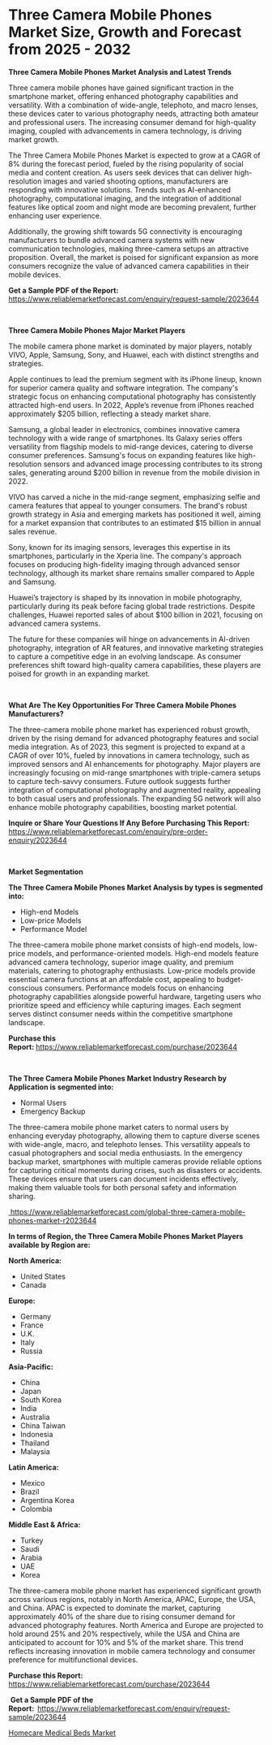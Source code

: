 <p><h1>Three Camera Mobile Phones Market Size, Growth and Forecast from 2025 - 2032</h1></p><p><strong>Three Camera Mobile Phones Market Analysis and Latest Trends</strong></p>
<p><p>Three camera mobile phones have gained significant traction in the smartphone market, offering enhanced photography capabilities and versatility. With a combination of wide-angle, telephoto, and macro lenses, these devices cater to various photography needs, attracting both amateur and professional users. The increasing consumer demand for high-quality imaging, coupled with advancements in camera technology, is driving market growth. </p><p>The Three Camera Mobile Phones Market is expected to grow at a CAGR of 8% during the forecast period, fueled by the rising popularity of social media and content creation. As users seek devices that can deliver high-resolution images and varied shooting options, manufacturers are responding with innovative solutions. Trends such as AI-enhanced photography, computational imaging, and the integration of additional features like optical zoom and night mode are becoming prevalent, further enhancing user experience. </p><p>Additionally, the growing shift towards 5G connectivity is encouraging manufacturers to bundle advanced camera systems with new communication technologies, making three-camera setups an attractive proposition. Overall, the market is poised for significant expansion as more consumers recognize the value of advanced camera capabilities in their mobile devices.</p></p>
<p><strong>Get a Sample PDF of the Report:&nbsp;</strong> <a href="https://www.reliablemarketforecast.com/enquiry/request-sample/2023644?utm_campaign=2479&utm_medium=2&utm_source=Github&utm_content=ia&utm_term=29032025&utm_id=three-camera-mobile-phones">https://www.reliablemarketforecast.com/enquiry/request-sample/2023644</a></p>
<p>&nbsp;</p>
<p><strong>Three Camera Mobile Phones Major Market Players</strong></p>
<p><p>The mobile camera phone market is dominated by major players, notably VIVO, Apple, Samsung, Sony, and Huawei, each with distinct strengths and strategies.</p><p>Apple continues to lead the premium segment with its iPhone lineup, known for superior camera quality and software integration. The company's strategic focus on enhancing computational photography has consistently attracted high-end users. In 2022, Apple’s revenue from iPhones reached approximately $205 billion, reflecting a steady market share.</p><p>Samsung, a global leader in electronics, combines innovative camera technology with a wide range of smartphones. Its Galaxy series offers versatility from flagship models to mid-range devices, catering to diverse consumer preferences. Samsung's focus on expanding features like high-resolution sensors and advanced image processing contributes to its strong sales, generating around $200 billion in revenue from the mobile division in 2022.</p><p>VIVO has carved a niche in the mid-range segment, emphasizing selfie and camera features that appeal to younger consumers. The brand's robust growth strategy in Asia and emerging markets has positioned it well, aiming for a market expansion that contributes to an estimated $15 billion in annual sales revenue.</p><p>Sony, known for its imaging sensors, leverages this expertise in its smartphones, particularly in the Xperia line. The company's approach focuses on producing high-fidelity imaging through advanced sensor technology, although its market share remains smaller compared to Apple and Samsung.</p><p>Huawei’s trajectory is shaped by its innovation in mobile photography, particularly during its peak before facing global trade restrictions. Despite challenges, Huawei reported sales of about $100 billion in 2021, focusing on advanced camera systems.</p><p>The future for these companies will hinge on advancements in AI-driven photography, integration of AR features, and innovative marketing strategies to capture a competitive edge in an evolving landscape. As consumer preferences shift toward high-quality camera capabilities, these players are poised for growth in an expanding market.</p></p>
<p>&nbsp;</p>
<p><strong>What Are The Key Opportunities For Three Camera Mobile Phones Manufacturers?</strong></p>
<p><p>The three-camera mobile phone market has experienced robust growth, driven by the rising demand for advanced photography features and social media integration. As of 2023, this segment is projected to expand at a CAGR of over 10%, fueled by innovations in camera technology, such as improved sensors and AI enhancements for photography. Major players are increasingly focusing on mid-range smartphones with triple-camera setups to capture tech-savvy consumers. Future outlook suggests further integration of computational photography and augmented reality, appealing to both casual users and professionals. The expanding 5G network will also enhance mobile photography capabilities, boosting market potential.</p></p>
<p><strong>Inquire or Share Your Questions If Any Before Purchasing This Report:</strong> <a href="https://www.reliablemarketforecast.com/enquiry/pre-order-enquiry/2023644?utm_campaign=2479&utm_medium=2&utm_source=Github&utm_content=ia&utm_term=29032025&utm_id=three-camera-mobile-phones">https://www.reliablemarketforecast.com/enquiry/pre-order-enquiry/2023644</a></p>
<p>&nbsp;</p>
<p><strong>Market Segmentation</strong></p>
<p><strong>The Three Camera Mobile Phones Market Analysis by types is segmented into:</strong></p>
<p><ul><li>High-end Models</li><li>Low-price Models</li><li>Performance Model</li></ul></p>
<p><p>The three-camera mobile phone market consists of high-end models, low-price models, and performance-oriented models. High-end models feature advanced camera technology, superior image quality, and premium materials, catering to photography enthusiasts. Low-price models provide essential camera functions at an affordable cost, appealing to budget-conscious consumers. Performance models focus on enhancing photography capabilities alongside powerful hardware, targeting users who prioritize speed and efficiency while capturing images. Each segment serves distinct consumer needs within the competitive smartphone landscape.</p></p>
<p><strong>Purchase this Report:&nbsp;</strong><a href="https://www.reliablemarketforecast.com/purchase/2023644?utm_campaign=2479&utm_medium=2&utm_source=Github&utm_content=ia&utm_term=29032025&utm_id=three-camera-mobile-phones">https://www.reliablemarketforecast.com/purchase/2023644</a></p>
<p>&nbsp;</p>
<p><strong>The Three Camera Mobile Phones Market Industry Research by Application is segmented into:</strong></p>
<p><ul><li>Normal Users</li><li>Emergency Backup</li></ul></p>
<p><p>The three-camera mobile phone market caters to normal users by enhancing everyday photography, allowing them to capture diverse scenes with wide-angle, macro, and telephoto lenses. This versatility appeals to casual photographers and social media enthusiasts. In the emergency backup market, smartphones with multiple cameras provide reliable options for capturing critical moments during crises, such as disasters or accidents. These devices ensure that users can document incidents effectively, making them valuable tools for both personal safety and information sharing.</p></p>
<p><a href="https://www.reliablemarketforecast.com/global-three-camera-mobile-phones-market-r2023644?utm_campaign=2479&utm_medium=2&utm_source=Github&utm_content=ia&utm_term=29032025&utm_id=three-camera-mobile-phones">&nbsp;https://www.reliablemarketforecast.com/global-three-camera-mobile-phones-market-r2023644</a></p>
<p><strong>In terms of Region, the Three Camera Mobile Phones Market Players available by Region are:</strong></p>
<p>
    <p> <strong> North America: </strong>
        <ul>
            <li>United States</li>
            <li>Canada</li>
        </ul>
        </p> 
    <p> <strong> Europe: </strong>
        <ul>
            <li>Germany</li>
            <li>France</li>
            <li>U.K.</li>
            <li>Italy</li>
            <li>Russia</li>
        </ul>
        </p> 
    <p> <strong> Asia-Pacific: </strong>
        <ul>
            <li>China</li>
            <li>Japan</li>
            <li>South Korea</li>
            <li>India</li>
            <li>Australia</li>
            <li>China Taiwan</li>
            <li>Indonesia</li>
            <li>Thailand</li>
            <li>Malaysia</li>
        </ul>
        </p> 
    <p> <strong> Latin America: </strong>
        <ul>
            <li>Mexico</li>
            <li>Brazil</li>
            <li>Argentina Korea</li>
            <li>Colombia</li>
        </ul>
        </p> 
    <p> <strong> Middle East & Africa: </strong>
        <ul>
            <li>Turkey</li>
            <li>Saudi</li>
            <li>Arabia</li>
            <li>UAE</li>
            <li>Korea</li>
        </ul>
    </p>
    </p>
<p><p>The three-camera mobile phone market has experienced significant growth across various regions, notably in North America, APAC, Europe, the USA, and China. APAC is expected to dominate the market, capturing approximately 40% of the share due to rising consumer demand for advanced photography features. North America and Europe are projected to hold around 25% and 20% respectively, while the USA and China are anticipated to account for 10% and 5% of the market share. This trend reflects increasing innovation in mobile camera technology and consumer preference for multifunctional devices.</p></p>
<p><strong>Purchase this Report: </strong><a href="https://www.reliablemarketforecast.com/purchase/2023644?utm_campaign=2479&utm_medium=2&utm_source=Github&utm_content=ia&utm_term=29032025&utm_id=three-camera-mobile-phones">https://www.reliablemarketforecast.com/purchase/2023644</a></p>
<p>&nbsp;<strong>Get a Sample PDF of the Report:&nbsp;&nbsp;</strong><a href="https://www.reliablemarketforecast.com/enquiry/request-sample/2023644?utm_campaign=2479&utm_medium=2&utm_source=Github&utm_content=ia&utm_term=29032025&utm_id=three-camera-mobile-phones">https://www.reliablemarketforecast.com/enquiry/request-sample/2023644</a></p>
<p><strong></strong></p>
<p><p><a href="https://github.com/lizamflotow/Market-Research-Report-List-1/blob/main/homecare-medical-beds-market.md?utm_campaign=2479&utm_medium=2&utm_source=Github&utm_content=ia&utm_term=29032025&utm_id=three-camera-mobile-phones">Homecare Medical Beds Market</a></p></p>